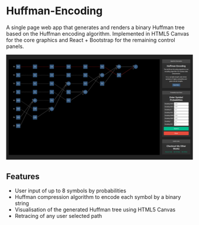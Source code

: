 # Huffman-Encoding
A single page web app that generates and renders a binary Huffman tree based on the Huffman encoding algorithm. Implemented in HTML5 Canvas for the core graphics and React + Bootstrap for the remaining control panels.

![alt text](./cover.png)

## Features ##
* User input of up to 8 symbols by probabilities
* Huffman compression algorithm to encode each symbol by a binary string
* Visualisation of the generated Huffman tree using HTML5 Canvas
* Retracing of any user selected path

